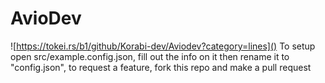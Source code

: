 # AvioDev
 ![https://tokei.rs/b1/github/Korabi-dev/Aviodev?category=lines]()
To setup open src/example.config.json, fill out the info on it then rename it to "config.json", to request a feature, fork this repo and make a pull request
